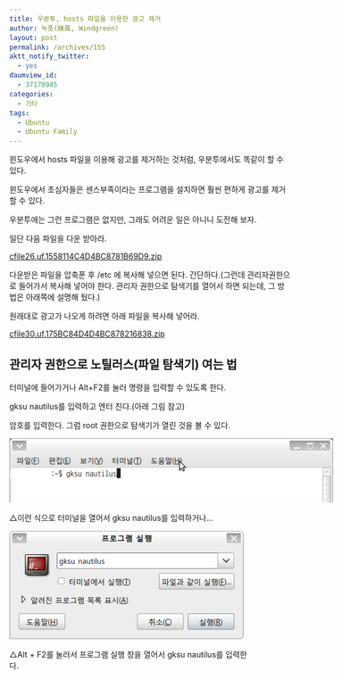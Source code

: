 ```yaml
---
title: 우분투, hosts 파일을 이용한 광고 제거
author: 녹풍(綠風, Windgreen)
layout: post
permalink: /archives/155
aktt_notify_twitter:
  - yes
daumview_id:
  - 37178945
categories:
  - 기타
tags:
  - Ubuntu
  - Ubuntu Family
---
```

윈도우에서 hosts 파일을 이용해 광고를 제거하는 것처럼, 우분투에서도 똑같이 할 수 있다.

윈도우에서 초심자들은 센스부족이라는 프로그램을 설치하면 훨씬 편하게 광고를 제거할 수 있다.

우분투에는 그런 프로그램은 없지만, 그래도 어려운 일은 아니니 도전해 보자.

일단 다음 파일을 다운 받아라.

<a href="/uploads/legacy/old-images/1/cfile26.uf.1558114C4D4BC8781B69D9.zip" class="aligncenter" />cfile26.uf.1558114C4D4BC8781B69D9.zip</a>

다운받은 파일을 압축푼 후 /etc 에 복사해 넣으면 된다. 간단하다.(그런데 관리자권한으로 들어가서 복사해 넣어야 한다. 관리자 권한으로 탐색기를 열어서 하면 되는데, 그 방법은 아래쪽에 설명해 뒀다.)

원래대로 광고가 나오게 하려면 아래 파일을 복사해 넣어라.

<a href="/uploads/legacy/old-images/1/cfile30.uf.175BC84D4D4BC878216838.zip" class="aligncenter" />cfile30.uf.175BC84D4D4BC878216838.zip</a>

## 관리자 권한으로 노틸러스(파일 탐색기) 여는 법

터미널에 들어가거나 Alt+F2를 눌러 명령을 입력할 수 있도록 한다.

gksu nautilus를 입력하고 엔터 친다.(아래 그림 참고)

암호를 입력한다. 그럼 root 권한으로 탐색기가 열린 것을 볼 수 있다.

<div style="width: 590px" class="wp-caption aligncenter">
  <img src="/uploads/legacy/old-images/1/cfile2.uf.134E49474D4BC87941F1AB.png" width="580" height="115" alt="" /><p class="wp-caption-text">
    △이런 식으로 터미널을 열어서 gksu nautilus를 입력하거나...
  </p>
</div>

<div style="width: 430px" class="wp-caption aligncenter">
  <img src="/uploads/legacy/old-images/1/cfile23.uf.143F2D4A4D4BC8782F5FA1.png" width="420" height="194" alt="" /><p class="wp-caption-text">
    △Alt + F2를 눌러서 프로그램 실행 창을 열어서 gksu nautilus를 입력한다.
  </p>
</div>